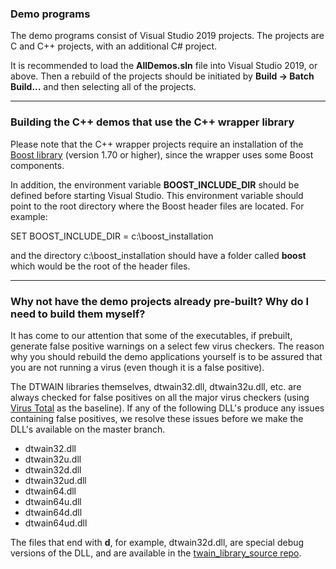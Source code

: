 ### Demo programs ###

The demo programs consist of Visual Studio 2019 projects.  The projects are C and C++ projects, with an additional C# project.

It is recommended to load the **AllDemos.sln** file into Visual Studio 2019, or above.  Then a rebuild of the projects should be initiated by **Build -> Batch Build...** and then selecting all of the projects.

----
### Building the C++ demos that use the C++ wrapper library

Please note that the C++ wrapper projects require an installation of the <a href="https://www.boost.org/" target="_blank">Boost library</a> (version 1.70 or higher), since the wrapper uses some Boost components.  

In addition, the environment variable **BOOST_INCLUDE_DIR** should be defined before starting Visual Studio. This environment variable should point to the root directory where the Boost header files are located.  For example:

SET BOOST_INCLUDE_DIR = c:\boost_installation

and the directory c:\boost_installation should have a folder called **boost** which would be the root of the  header files.

----
### Why not have the demo projects already pre-built?  Why do I need to build them myself?
It has come to our attention that some of the executables, if prebuilt, generate false positive warnings on a select few virus checkers.  The reason why you should rebuild the demo applications yourself is to be assured that you are not running a virus (even though it is a false positive).  

The DTWAIN libraries themselves, dtwain32.dll, dtwain32u.dll, etc. are always checked for false positives on all the major virus checkers (using <a href="https://www.virustotal.com/gui/home/upload" target="_blank">Virus Total</a> as the baseline).  If any of the following DLL's produce any issues containing false positives, we resolve these issues before we make the DLL's available on the master branch.

* dtwain32.dll
* dtwain32u.dll
* dtwain32d.dll
* dtwain32ud.dll
* dtwain64.dll
* dtwain64u.dll
* dtwain64d.dll
* dtwain64ud.dll

The files that end with **d**, for example, dtwain32d.dll, are special debug versions of the DLL, and are available in the <a href="https://github.com/dynarithmic/twain_library_source/tree/main/binaries" target="_blank">twain_library_source repo</a>.